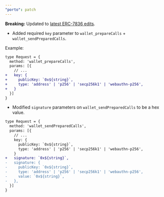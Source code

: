 ```yaml
---
"porto": patch
---
```


**Breaking:** Updated to [latest ERC-7836 edits](https://github.com/lukasrosario/ERCs/pull/2/commits/bc63d3ff07ac71c56719ffbfd47194cd986c393c). 

- Added required `key` parameter to `wallet_prepareCalls` + `wallet_sendPreparedCalls`.

Example:

```diff
type Request = {
  method: 'wallet_prepareCalls',
  params: [{
    // ...
+   key: {
+     publicKey: `0x${string}`,
+     type: 'address' | 'p256' | 'secp256k1' | 'webauthn-p256', 
+   }
  }]
}
```

- Modified `signature` parameters on `wallet_sendPreparedCalls` to be a hex value.

```diff
type Request = {
  method: 'wallet_sendPreparedCalls',
  params: [{
    // ...
    key: {
      publicKey: `0x${string}`,
      type: 'address' | 'p256' | 'secp256k1' | 'webauthn-p256', 
    }
+   signature: `0x${string}`,
-   signature: {
-     publicKey: `0x${string}`,
-     type: 'address' | 'p256' | 'secp256k1' | 'webauthn-p256',
-     value: `0x${string}`,
-   },
  }]
}
